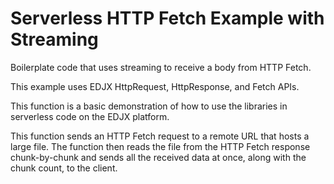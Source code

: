 <!--
title: .'HTTP Fetch Response with Streaming'
description: 'Boilerplate code to stream a fetch response'
platform: EDJX
language: Rust
-->

# Serverless HTTP Fetch Example with Streaming

Boilerplate code that uses streaming to receive a body from HTTP Fetch.

This example uses EDJX HttpRequest, HttpResponse, and Fetch APIs.

This function is a basic demonstration of how to use the libraries in serverless code on the EDJX platform.

This function sends an HTTP Fetch request to a remote URL that hosts a large file. The function then reads the file from the HTTP Fetch response chunk-by-chunk and sends all the received data at once, along with the chunk count, to the client.
